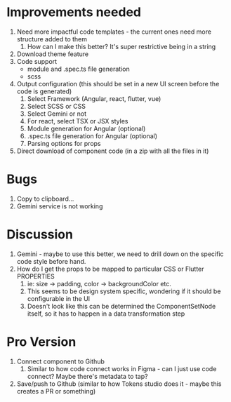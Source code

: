 # Improvements needed
1. Need more impactful code templates - the current ones need more structure added to them
   1. How can I make this better? It's super restrictive being in a string
2. Download theme feature
3. Code support
   - module and .spec.ts file generation
   - scss
4. Output configuration (this should be set in a new UI screen before the code is generated)
      1. Select Framework (Angular, react, flutter, vue)
      2. Select SCSS or CSS
      3. Select Gemini or not
      4. For react, select TSX or JSX styles
      5. Module generation for Angular (optional)
      6. .spec.ts file generation for Angular (optional)
      7. Parsing options for props
5. Direct download of component code (in a zip with all the files in it)

# Bugs
1. Copy to clipboard...
2. Gemini service is not working

# Discussion
1. Gemini - maybe to use this better, we need to drill down on the specific code style before hand. 
2. How do I get the props to be mapped to particular CSS or Flutter PROPERTIES 
   1. ie: size -> padding, color -> backgroundColor etc.
   2. This seems to be design system specific, wondering if it should be configurable in the UI
   3. Doesn't look like this can be determined the ComponentSetNode itself, so it has to happen in a data transformation step

# Pro Version

1. Connect component to Github 
   1. Similar to how code connect works in Figma - can I just use code connect? Maybe there's metadata to tap?
2. Save/push to Github (similar to how Tokens studio does it - maybe this creates a PR or something)


